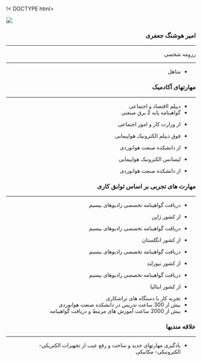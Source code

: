 !< DOCTYPE html>
<Html>
<Body>
<image src="https://avatars0.githubusercontent.com/u/68999179?s=400&u=553ebb0d6cf407bc62c0b837e8a73a7f7b875620&v=4.jpg">
</body>
</html>

<div dir="rtl">
  
### امیر هوشنگ جعفری 

---

رزومه شخصی 

---

+  متاهل 

###       مهارتهای آکادمیک  

---

+ دیپلم ااقتصاد و اجتماعی
+ گواهینامه پایه 2 برق صنعتی
*	از وزارت کار و امور اجتماعی
+ فوق دیپلم الکترونیک هواپیمایی
*	از دانشکده صنعت هوانوردی
+ لیسانس الکترونیک هواپیمایی
*	از دانشکده صنعت هوانوردی

###  مهارت های تجربی بر اساس ثوابق کاری

---

+ دریافت گواهینامه تخصصی رادیوهای بیسیم
* از کشور ژاپن   
+ دریافت گواهینامه تخصصی رادیوهای بیسیم
* از کشور انگلستان    
+ دریافت گواهینامه تخصصی رادیوهای بیسیم
* از کشور نیوزلند   
+ دریافت گواهینامه تخصصی رادیوهای بیسیم
* از کشور ایتالیا   
+ تجربه کار با دستگاه های تراشکاری
+ بیش از 300 ساعت تدریس در دانشکده صنعت هوانوردی
+ بیش از 2000 ساعت آموزش های مرتبط و دریافت گواهینامه

###  علاقه مندیها

---

+ یادگیری مهارتهای جدید و ساخت و رفع عیب از تجهیزات الکتریکی- الکترونیکی- مکانیکی 

</div>
